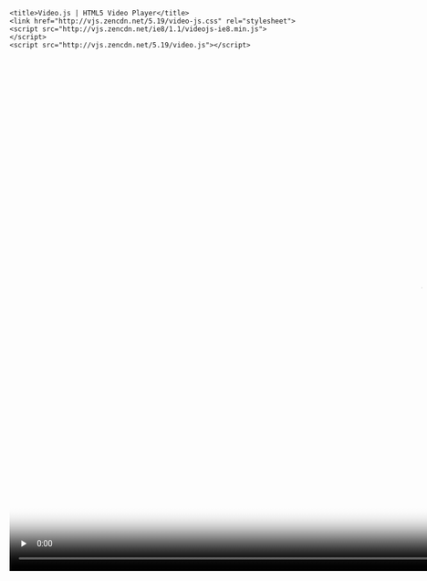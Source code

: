 

<html lang="en">
<head>

    <title>Video.js | HTML5 Video Player</title>
    <link href="http://vjs.zencdn.net/5.19/video-js.css" rel="stylesheet">
    <script src="http://vjs.zencdn.net/ie8/1.1/videojs-ie8.min.js"></script>
    <script src="http://vjs.zencdn.net/5.19/video.js"></script>

</head>
<body>

  <video id="pf_mirror" class="video-js vjs-default-skin" controls preload="none" width="1440" height="900" poster="https://i.imgur.com/0nepAeW.png" data-setup="{}">
    <source src="https://my.mixtape.moe/cqaidu.mp4" type="video/mp4">
<!--    <source src="http://vjs.zencdn.net/v/oceans.webm" type="video/webm">
    <source src="http://vjs.zencdn.net/v/oceans.ogv" type="video/ogg">
    <track kind="captions" src="../shared/example-captions.vtt" srclang="en" label="English"></track>
-->
    
    <!-- Tracks need an ending tag thanks to IE9 -->

    <!-- Tracks need an ending tag thanks to IE9 -->
    <p class="vjs-no-js">To view this video please enable JavaScript, and consider upgrading to a web browser that <a href="http://videojs.com/html5-video-support/" target="_blank">supports HTML5 video</a></p>
  </video>

</body>

</html>
